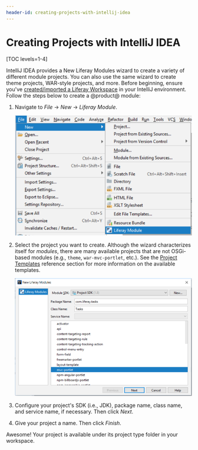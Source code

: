 ```yaml
---
header-id: creating-projects-with-intellij-idea
---
```


# Creating Projects with IntelliJ IDEA

[TOC levels=1-4]

IntelliJ IDEA provides a New Liferay Modules wizard to create a variety of
different module projects. You can also use the same wizard to create theme
projects, WAR-style projects, and more. Before beginning, ensure you've
[created/imported a Liferay Workspace](/docs/7-1/tutorials/-/knowledge_base/t/creating-a-liferay-workspace-with-intellij-idea)
in your IntelliJ environment. Follow the steps below to create a @product@
module:

1.  Navigate to *File* &rarr; *New* &rarr; *Liferay Module*.

    ![Figure 1: Selecting *Liferay Module* opens the New Liferay Modules wizard.](../../../images/intellij-new-liferay-module.png)

2.  Select the project you want to create. Although the wizard characterizes
    itself for *modules*, there are many available projects that are not
    OSGi-based modules (e.g., `theme`, `war-mvc-portlet`, etc.). See the
    [Project Templates](/docs/7-1/reference/-/knowledge_base/r/project-templates)
    reference section for more information on the available templates.

    ![Figure 2: Choose the project template to create your module.](../../../images/intellij-modules.png)

3.  Configure your project's SDK (i.e., JDK), package name, class name, and
    service name, if necessary. Then click *Next*.

4.  Give your project a name. Then click *Finish*.

Awesome! Your project is available under its project type folder in your
workspace.
